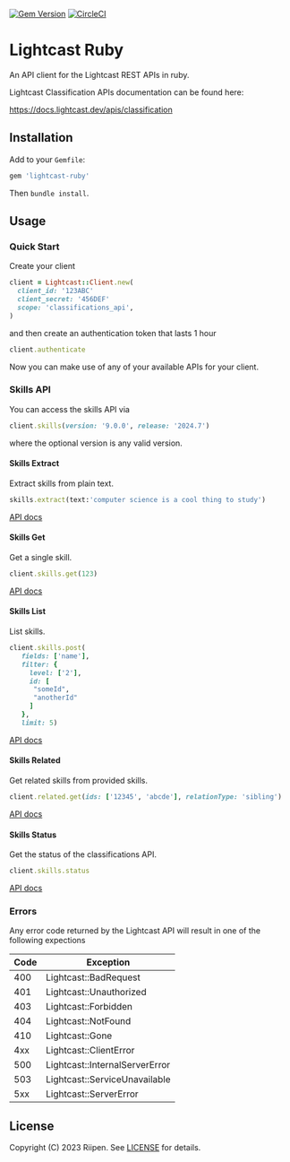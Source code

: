 [![Gem Version](https://badge.fury.io/rb/lightcast-ruby.svg)](https://badge.fury.io/rb/lightcast-ruby)
[![CircleCI](https://dl.circleci.com/status-badge/img/gh/riipen/lightcast-ruby/tree/main.svg?style=svg)](https://dl.circleci.com/status-badge/redirect/gh/riipen/lightcast-ruby/tree/main)

# Lightcast Ruby

An API client for the Lightcast REST APIs in ruby.

Lightcast Classification APIs documentation can be found here:

https://docs.lightcast.dev/apis/classification

## Installation

Add to your `Gemfile`:

```ruby
gem 'lightcast-ruby'
```

Then `bundle install`.

## Usage

### Quick Start

Create your client

```ruby
client = Lightcast::Client.new(
  client_id: '123ABC'
  client_secret: '456DEF'
  scope: 'classifications_api',
)
```

and then create an authentication token that lasts 1 hour

```ruby
client.authenticate
```

Now you can make use of any of your available APIs for your client.

### Skills API

You can access the skills API via

```ruby
client.skills(version: '9.0.0', release: '2024.7')
```

where the optional version is any valid version.

#### Skills Extract

Extract skills from plain text.

```ruby
skills.extract(text:'computer science is a cool thing to study')
```

[API docs](https://docs.lightcast.dev/apis/classification#post-extract-skills)

#### Skills Get

Get a single skill.

```ruby
client.skills.get(123)
```

[API docs](https://docs.lightcast.dev/apis/classification#get-get-a-concept-by-id)

#### Skills List

List skills.

```ruby
client.skills.post(
   fields: ['name'],
   filter: {
     level: ['2'],
     id: [
      "someId",
      "anotherId"
     ]
   },
   limit: 5)
```

[API docs](https://docs.lightcast.dev/apis/classification#post-list-requested-taxonomy-concepts)

#### Skills Related

Get related skills from provided skills.

```ruby
client.related.get(ids: ['12345', 'abcde'], relationType: 'sibling')
```

[API docs](https://docs.lightcast.dev/apis/classification#post-list-requested-taxonomy-concepts)

#### Skills Status

Get the status of the classifications API.

```ruby
client.skills.status
```

[API docs](https://docs.lightcast.dev/apis/classification#get-get-service-status)

### Errors

Any error code returned by the Lightcast API will result in one of the following expections

|Code|Exception|
|----|---------|
|400| Lightcast::BadRequest|
|401| Lightcast::Unauthorized|
|403| Lightcast::Forbidden|
|404| Lightcast::NotFound|
|410| Lightcast::Gone|
|4xx| Lightcast::ClientError|
|500| Lightcast::InternalServerError|
|503| Lightcast::ServiceUnavailable|
|5xx| Lightcast::ServerError|

## License

Copyright (C) 2023 Riipen. See [LICENSE](https://github.com/riipen/lightcast-ruby/blob/master/LICENSE.md) for details.
